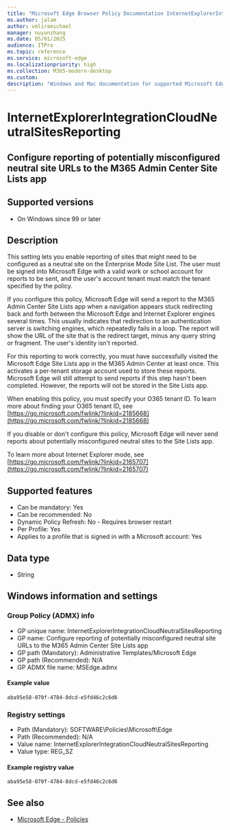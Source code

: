 ```yaml
---
title: "Microsoft Edge Browser Policy Documentation InternetExplorerIntegrationCloudNeutralSitesReporting"
ms.author: jalam
author: vmliramichael
manager: nuyunzhang
ms.date: 05/01/2025
audience: ITPro
ms.topic: reference
ms.service: microsoft-edge
ms.localizationpriority: high
ms.collection: M365-modern-desktop
ms.custom:
description: "Windows and Mac documentation for supported Microsoft Edge Browser policy: Configure reporting of potentially misconfigured neutral site URLs to the M365 Admin Center Site Lists app"
---
```


<!--THIS FILE IS AUTOMATICALLY GENERATED. MANUAL CHANGES WILL BE OVERWRITTEN.-->
<!--Please contact the Microsoft Edge Manageability team with any questions.-->

# InternetExplorerIntegrationCloudNeutralSitesReporting

## Configure reporting of potentially misconfigured neutral site URLs to the M365 Admin Center Site Lists app


## Supported versions

- On Windows since 99 or later

## Description

This setting lets you enable reporting of sites that might need to be configured as a neutral site on the Enterprise Mode Site List. The user must be signed into Microsoft Edge with a valid work or school account for reports to be sent, and the user's account tenant must match the tenant specified by the policy.

If you configure this policy, Microsoft Edge will send a report to the M365 Admin Center Site Lists app when a navigation appears stuck redirecting back and forth between the Microsoft Edge and Internet Explorer engines several times. This usually indicates that redirection to an authentication server is switching engines, which repeatedly fails in a loop. The report will show the URL of the site that is the redirect target, minus any query string or fragment. The user's identity isn't reported.

For this reporting to work correctly, you must have successfully visited the Microsoft Edge Site Lists app in the M365 Admin Center at least once. This activates a per-tenant storage account used to store these reports. Microsoft Edge will still attempt to send reports if this step hasn't been completed. However, the reports will not be stored in the Site Lists app.

When enabling this policy, you must specify your O365 tenant ID. To learn more about finding your O365 tenant ID, see [https://go.microsoft.com/fwlink/?linkid=2185668](https://go.microsoft.com/fwlink/?linkid=2185668)

If you disable or don't configure this policy, Microsoft Edge will never send reports about potentially misconfigured neutral sites to the Site Lists app.

To learn more about Internet Explorer mode, see [https://go.microsoft.com/fwlink/?linkid=2165707](https://go.microsoft.com/fwlink/?linkid=2165707)

## Supported features

- Can be mandatory: Yes
- Can be recommended: No
- Dynamic Policy Refresh: No - Requires browser restart
- Per Profile: Yes
- Applies to a profile that is signed in with a Microsoft account: Yes

## Data type

- String

## Windows information and settings

### Group Policy (ADMX) info

- GP unique name: InternetExplorerIntegrationCloudNeutralSitesReporting
- GP name: Configure reporting of potentially misconfigured neutral site URLs to the M365 Admin Center Site Lists app
- GP path (Mandatory): Administrative Templates/Microsoft Edge
- GP path (Recommended): N/A
- GP ADMX file name: MSEdge.admx

#### Example value

```
aba95e58-070f-4784-8dcd-e5fd46c2c6d6
```

### Registry settings

- Path (Mandatory): SOFTWARE\Policies\Microsoft\Edge
- Path (Recommended): N/A
- Value name: InternetExplorerIntegrationCloudNeutralSitesReporting
- Value type: REG_SZ

#### Example registry value

```
aba95e58-070f-4784-8dcd-e5fd46c2c6d6
```


## See also
- [Microsoft Edge - Policies](../microsoft-edge-policies.md)
